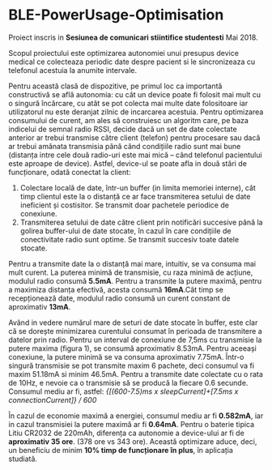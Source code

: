 # BLE-PowerUsage-Optimisation

Proiect inscris in **Sesiunea de comunicari stiintifice studentesti** Mai 2018.

Scopul proiectului este optimizarea autonomiei unui presupus device medical ce colecteaza periodic date despre pacient si le sincronizeaza cu telefonul acestuia la anumite intervale.

Pentru această clasă de dispozitive, pe primul loc ca importantă constructivă se află autonomia: cu cât un device poate fi folosit mai mult cu o singură încărcare, cu atât se pot colecta mai multe date folositoare iar utilizatorul nu este deranjat zilnic de incarcarea acestuia.
Pentru optimizarea consumului de curent, am ales să construiesc un algoritm care, pe baza indicelui de semnal radio RSSI, decide dacă un set de date colectate anterior ar trebui transmise către client (telefon) pentru procesare sau dacă ar trebui amânata transmisia până când condițiile radio sunt mai bune (distanța intre cele două radio-uri este mai mică – când telefonul pacientului este aproape de device). Astfel, device-ul se poate afla in două stări de funcționare, odată conectat la client:
1.	Colectare locală de date, într-un buffer (in limita memoriei interne), cât timp clientul este la o distanță ce ar face transmiterea setului de date ineficient și costisitor. Se transmit doar pachetele periodice de conexiune.
2.	Transmiterea setului de date către client prin notificări succesive până la golirea buffer-ului de date stocate, în cazul în care condițiile de conectivitate radio sunt optime. Se transmit succesiv toate datele stocate.

Pentru a transmite date la o distanță mai mare, intuitiv, se va consuma mai mult curent. La puterea minimă de transmisie, cu raza minimă de acțiune, modulul radio consumă **5.5mA**. Pentru a transmite la putere maximă, pentru a maximiza distanța efectivă, acesta consumă **16mA**.Cât timp se recepționează date, modulul radio consumă un curent constant de aproximativ **13mA**.

Având in vedere numărul mare de seturi de date stocate în buffer, este clar că se dorește minimizarea curentului consumat în perioada de transmitere a datelor prin radio. Pentru un interval de conexiune de 7,5ms cu transmisie la putere maxima (figura 1), se consumă aproximativ 8.53mA. Pentru aceeași conexiune, la putere minimă se va consuma aproximativ 7.75mA. Într-o singură transmisie se pot transmite maxim 6 pachete, deci consumul va fi maxim 51.18mA si minim 46.5mA.
Pentru a transmite date colectate cu o rata de 10Hz, e nevoie ca o transmisie să se producă la fiecare 0.6 secunde. Consumul mediu ar fi, astfel: _{[(600-7.5)ms x sleepCurrent]+[7.5ms x connectionCurrent]} / 600_

În cazul de economie maximă a energiei, consumul mediu ar fi **0.582mA**, iar in cazul transmisiei la putere maximă ar fi **0.64mA**. Pentru o baterie tipica Litiu CR2032 de 220mAh, diferența ca autonomie a device-ului ar fi de **aproximativ 35 ore**. (378 ore vs 343 ore). Această optimizare aduce, deci, un beneficiu de minim **10% timp de funcționare în plus**, în aplicația studiată.
